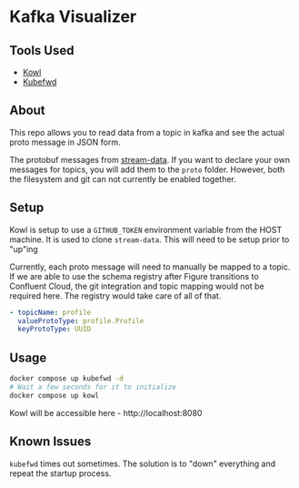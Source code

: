 # Kafka Visualizer

## Tools Used

- [Kowl](https://github.com/cloudhut/kowl)
- [Kubefwd](https://github.com/txn2/kubefwd)

## About

This repo allows you to read data from a topic in kafka and see the actual proto message in JSON form.

The protobuf messages from [stream-data](https://github.com/FigureTechnologies/stream-data).
If you want to declare your own messages for topics, you will add them to the `proto` folder. 
However, both the filesystem and git can not currently be enabled together.

## Setup

Kowl is setup to use a `GITHUB_TOKEN` environment variable from the HOST machine.
It is used to clone `stream-data`.
This will need to be setup prior to "up"ing

Currently, each proto message will need to manually be mapped to a topic.
If we are able to use the schema registry after Figure transitions to Confluent Cloud, the git integration and topic mapping would not be required here.
The registry would take care of all of that.

```yaml
- topicName: profile
  valueProtoType: profile.Profile
  keyProtoType: UUID
```

## Usage

```sh
docker compose up kubefwd -d
# Wait a few seconds for it to initialize
docker compose up kowl
```

Kowl will be accessible here - http://localhost:8080

## Known Issues

`kubefwd` times out sometimes.
The solution is to "down" everything and repeat the startup process.
